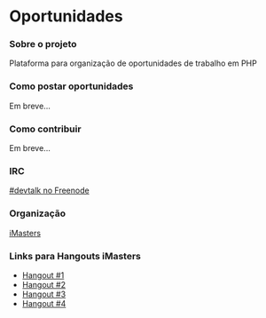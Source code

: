Oportunidades
=============

### Sobre o projeto
Plataforma para organização de oportunidades de trabalho em PHP

### Como postar oportunidades
Em breve...

### Como contribuir
Em breve...

### IRC
[#devtalk no Freenode](https://webchat.freenode.net/?channels=devtalk)

### Organização
[iMasters](http://imasters.com.br/)

### Links para Hangouts iMasters

* [Hangout #1](http://imasters.com.br/linguagens/php/hangout-sobre-php)  
* [Hangout #2](http://imasters.com.br/linguagens/php/hangout-sobre-php-e-orientacao-a-objetos)  
* [Hangout #3](http://imasters.com.br/linguagens/hangout-sobre-frameworks-e-ferramentas-php)  
* [Hangout #4](http://imasters.com.br/linguagens/php/frameworks-e-ferramentas-php-parte-2)
